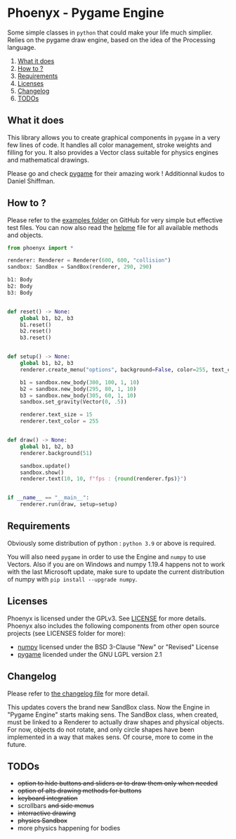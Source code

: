 # Phoenyx - Pygame Engine

Some simple classes in ``python`` that could make your life much simplier. Relies on the pygame draw engine, based on the idea of the Processing language.

1. [What it does](#what-it-does)
2. [How to ?](#how-to-)
3. [Requirements](#requirements)
4. [Licenses](#licenses)
5. [Changelog](#changelog)
6. [TODOs](#todos)

## What it does

This library allows you to create graphical components in ``pygame`` in a very few lines of code. It handles all color management, stroke weights and filling for you. It also provides a Vector class suitable for physics engines and mathematical drawings.

Please go and check [pygame](https://github.com/pygame/pygame.git) for their amazing work ! Additionnal kudos to Daniel Shiffman.

## How to ?

Please refer to the [examples folder](examples/) on GitHub for very simple but effective test files. You can now also read the [helpme](helpme.md) file for all available methods and objects.

```py
from phoenyx import *

renderer: Renderer = Renderer(600, 600, "collision")
sandbox: SandBox = SandBox(renderer, 290, 290)

b1: Body
b2: Body
b3: Body


def reset() -> None:
    global b1, b2, b3
    b1.reset()
    b2.reset()
    b3.reset()


def setup() -> None:
    global b1, b2, b3
    renderer.create_menu("options", background=False, color=255, text_color=255, reset=reset)

    b1 = sandbox.new_body(300, 100, 1, 10)
    b2 = sandbox.new_body(295, 80, 1, 10)
    b3 = sandbox.new_body(305, 60, 1, 10)
    sandbox.set_gravity(Vector(0, .5))

    renderer.text_size = 15
    renderer.text_color = 255


def draw() -> None:
    global b1, b2, b3
    renderer.background(51)

    sandbox.update()
    sandbox.show()
    renderer.text(10, 10, f"fps : {round(renderer.fps)}")


if __name__ == "__main__":
    renderer.run(draw, setup=setup)

```

## Requirements

Obviously some distribution of python : ``python 3.9`` or above is required.

You will also need ``pygame`` in order to use the Engine and ``numpy`` to use Vectors. Also if you are on Windows and numpy 1.19.4 happens not to work with the last Microsoft update, make sure to update the current distribution of numpy with ``pip install --upgrade numpy``.

## Licenses

Phoenyx is licensed under the GPLv3. See [LICENSE](LICENSE.txt) for more details. Phoenyx also includes the following components from other open source projects (see LICENSES folder for more):

* [numpy](https://numpy.org/) licensed under the BSD 3-Clause "New" or "Revised" License
* [pygame](https://www.pygame.org/) licended under the GNU LGPL version 2.1

## Changelog

Please refer to [the changelog file](changelog.md) for more detail.

This updates covers the brand new SandBox class. Now the Engine in "Pygame Engine" starts making sens. The SandBox class, when created, must be linked to a Renderer to actually draw shapes and physical objects. For now, objects do not rotate, and only circle shapes have been implemented in a way that makes sens. Of course, more to come in the future.

## TODOs

* ~~option to hide buttons and sliders or to draw them only when needed~~
* ~~option of alts drawing methods for buttons~~
* ~~keyboard integration~~
* scrollbars ~~and side menus~~
* ~~interractive drawing~~
* ~~physics Sandbox~~
* more physics happening for bodies
